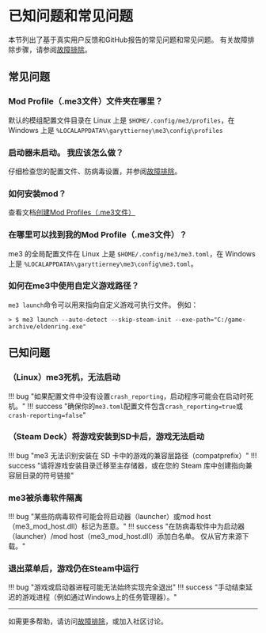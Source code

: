 # 已知问题和常见问题

本节列出了基于真实用户反馈和GitHub报告的常见问题和常见问题。 有关故障排除步骤，请参阅[故障排除](troubleshooting.md)。

## 常见问题

### Mod Profile（.me3文件）文件夹在哪里？

默认的模组配置文件目录在 Linux 上是 `$HOME/.config/me3/profiles`，在 Windows 上是 `%LOCALAPPDATA%\garyttierney\me3\config\profiles`

### 启动器未启动。 我应该怎么做？

仔细检查您的配置文件、防病毒设置，并参阅[故障排除](troubleshooting.md)。

### 如何安装mod？

查看文档[创建Mod Profiles（.me3文件）](./creating-mod-profiles.md)

### 在哪里可以找到我的Mod Profile（.me3文件）？

me3 的全局配置文件在 Linux 上是 `$HOME/.config/me3/me3.toml`，在 Windows 上是 `%LOCALAPPDATA%\garyttierney\me3\config\me3.toml`。

### 如何在me3中使用自定义游戏路径？

`me3 launch`命令可以用来指向自定义游戏可执行文件。 例如：

```shell
> $ me3 launch --auto-detect --skip-steam-init --exe-path="C:/game-archive/eldenring.exe"
```

## 已知问题

### （Linux）me3死机，无法启动

!!! bug "如果配置文件中没有设置`crash_reporting`，启动程序可能会在启动时死机。"
!!! success "确保你的`me3.toml`配置文件包含`crash_reporting=true`或`crash-reporting=false`"

### （Steam Deck）将游戏安装到SD卡后，游戏无法启动

!!! bug "me3 无法识别安装在 SD 卡中的游戏的兼容层路径（compatprefix）"
!!! success "请将游戏安装目录迁移至主存储器，或在您的 Steam 库中创建指向兼容层目录的符号链接"

### me3被杀毒软件隔离

!!! bug "某些防病毒软件可能会将启动器（launcher）或mod host（me3_mod_host.dll）标记为恶意。"
!!! success "在防病毒软件中为启动器（launcher）/mod host（me3_mod_host.dll）添加白名单。 仅从官方来源下载。"

### 退出菜单后，游戏仍在Steam中运行

!!! bug "游戏或启动器进程可能无法始终实现完全退出"
!!! success "手动结束延迟的游戏进程（例如通过Windows上的任务管理器）。"

---

如需更多帮助，请访问[故障排除](troubleshooting.md)，或加入社区讨论。
